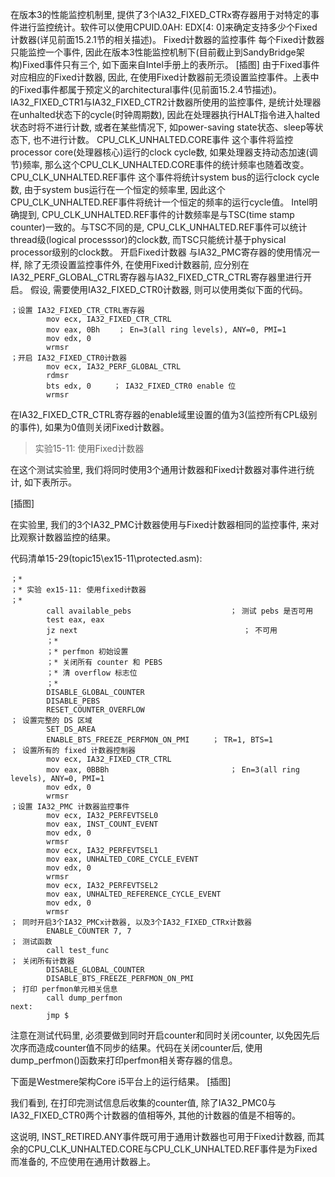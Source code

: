 
<!-- @import "[TOC]" {cmd="toc" depthFrom=1 depthTo=6 orderedList=false} -->

<!-- code_chunk_output -->



<!-- /code_chunk_output -->

在版本3的性能监控机制里, 提供了3个IA32_FIXED_CTRx寄存器用于对特定的事件进行监控统计。软件可以使用CPUID.0AH: EDX[4: 0]来确定支持多少个Fixed计数器(详见前面15.2.1节的相关描述)。
Fixed计数器的监控事件
每个Fixed计数器只能监控一个事件, 因此在版本3性能监控机制下(目前截止到SandyBridge架构)Fixed事件只有三个, 如下面来自Intel手册上的表所示。
[插图]
由于Fixed事件对应相应的Fixed计数器, 因此, 在使用Fixed计数器前无须设置监控事件。上表中的Fixed事件都属于预定义的architectural事件(见前面15.2.4节描述)。
IA32_FIXED_CTR1与IA32_FIXED_CTR2计数器所使用的监控事件, 是统计处理器在unhalted状态下的cycle(时钟周期数), 因此在处理器执行HALT指令进入halted状态时将不进行计数, 或者在某些情况下, 如power-saving state状态、sleep等状态下, 也不进行计数。
CPU_CLK_UNHALTED.CORE事件
这个事件将监控processor core(处理器核心)运行的clock cycle数, 如果处理器支持动态加速(调节)频率, 那么这个CPU_CLK_UNHALTED.CORE事件的统计频率也随着改变。
CPU_CLK_UNHALTED.REF事件
这个事件将统计system bus的运行clock cycle数, 由于system bus运行在一个恒定的频率里, 因此这个CPU_CLK_UNHALTED.REF事件将统计一个恒定的频率的运行cycle值。
Intel明确提到, CPU_CLK_UNHALTED.REF事件的计数频率是与TSC(time stamp counter)一致的。与TSC不同的是, CPU_CLK_UNHALTED.REF事件可以统计thread级(logical processsor)的clock数, 而TSC只能统计基于physical processor级别的clock数。
开启Fixed计数器
与IA32_PMC寄存器的使用情况一样, 除了无须设置监控事件外, 在使用Fixed计数器前, 应分别在IA32_PERF_GLOBAL_CTRL寄存器与IA32_FIXED_CTR_CTRL寄存器里进行开启。
假设, 需要使用IA32_FIXED_CTR0计数器, 则可以使用类似下面的代码。

```assembly
；设置 IA32_FIXED_CTR_CTRL寄存器
        mov ecx, IA32_FIXED_CTR_CTRL
        mov eax, 0Bh    ； En=3(all ring levels), ANY=0, PMI=1
        mov edx, 0
        wrmsr
；开启 IA32_FIXED_CTR0计数器
        mov ecx, IA32_PERF_GLOBAL_CTRL
        rdmsr
        bts edx, 0     ； IA32_FIXED_CTR0 enable 位
        wrmsr
```
在IA32_FIXED_CTR_CTRL寄存器的enable域里设置的值为3(监控所有CPL级别的事件), 如果为0值则关闭Fixed计数器。

>实验15-11: 使用Fixed计数器

在这个测试实验里, 我们将同时使用3个通用计数器和Fixed计数器对事件进行统计, 如下表所示。

[插图]

在实验里, 我们的3个IA32_PMC计数器使用与Fixed计数器相同的监控事件, 来对比观察计数器监控的结果。

代码清单15-29(topic15\ex15-11\protected.asm): 

```assembly
；*
；* 实验 ex15-11: 使用fixed计数器
；*
        call available_pebs                      ； 测试 pebs 是否可用
        test eax, eax
        jz next                                     ； 不可用
        ；*
        ；* perfmon 初始设置
        ；* 关闭所有 counter 和 PEBS
        ；* 清 overflow 标志位
        ；*
        DISABLE_GLOBAL_COUNTER
        DISABLE_PEBS
        RESET_COUNTER_OVERFLOW
； 设置完整的 DS 区域
        SET_DS_AREA
        ENABLE_BTS_FREEZE_PERFMON_ON_PMI     ； TR=1, BTS=1
； 设置所有的 fixed 计数器控制器
        mov ecx, IA32_FIXED_CTR_CTRL
        mov eax, 0BBBh                           ； En=3(all ring levels), ANY=0, PMI=1
        mov edx, 0
        wrmsr
；设置 IA32_PMC 计数器监控事件
        mov ecx, IA32_PERFEVTSEL0
        mov eax, INST_COUNT_EVENT
        mov edx, 0
        wrmsr
        mov ecx, IA32_PERFEVTSEL1
        mov eax, UNHALTED_CORE_CYCLE_EVENT
        mov edx, 0
        wrmsr
        mov ecx, IA32_PERFEVTSEL2
        mov eax, UNHALTED_REFERENCE_CYCLE_EVENT
        mov edx, 0
        wrmsr
； 同时开启3个IA32_PMCx计数器, 以及3个IA32_FIXED_CTRx计数器
        ENABLE_COUNTER 7, 7
； 测试函数
        call test_func
； 关闭所有计数器
        DISABLE_GLOBAL_COUNTER
        DISABLE_BTS_FREEZE_PERFMON_ON_PMI
； 打印 perfmon单元相关信息
        call dump_perfmon
next: 
        jmp $
```

注意在测试代码里, 必须要做到同时开启counter和同时关闭counter, 以免因先后次序而造成counter值不同步的结果。代码在关闭counter后, 使用dump_perfmon()函数来打印perfmon相关寄存器的信息。

下面是Westmere架构Core i5平台上的运行结果。
[插图]

我们看到, 在打印完测试信息后收集的counter值, 除了IA32_PMC0与IA32_FIXED_CTR0两个计数器的值相等外, 其他的计数器的值是不相等的。

这说明, INST_RETIRED.ANY事件既可用于通用计数器也可用于Fixed计数器, 而其余的CPU_CLK_UNHALTED.CORE与CPU_CLK_UNHALTED.REF事件是为Fixed而准备的, 不应使用在通用计数器上。